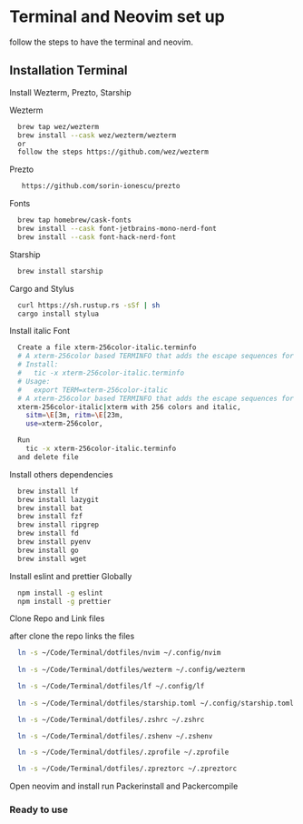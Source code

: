 
# Terminal and Neovim set up

follow the steps to have the terminal and neovim.




## Installation Terminal

Install Wezterm, Prezto, Starship

Wezterm
```bash
  brew tap wez/wezterm
  brew install --cask wez/wezterm/wezterm
  or
  follow the steps https://github.com/wez/wezterm
```
Prezto
```bash
   https://github.com/sorin-ionescu/prezto
```
Fonts
```bash
  brew tap homebrew/cask-fonts
  brew install --cask font-jetbrains-mono-nerd-font
  brew install --cask font-hack-nerd-font
```
Starship
```bash
  brew install starship
```
Cargo and Stylus
```bash
  curl https://sh.rustup.rs -sSf | sh
  cargo install stylua
```
Install italic Font
```bash
  Create a file xterm-256color-italic.terminfo
  # A xterm-256color based TERMINFO that adds the escape sequences for italic.
  # Install:
  #   tic -x xterm-256color-italic.terminfo
  # Usage:
  #   export TERM=xterm-256color-italic
  # A xterm-256color based TERMINFO that adds the escape sequences for italic.
  xterm-256color-italic|xterm with 256 colors and italic,
	sitm=\E[3m, ritm=\E[23m,
	use=xterm-256color,

  Run 
    tic -x xterm-256color-italic.terminfo 
  and delete file
```
Install others dependencies
```bash
  brew install lf
  brew install lazygit
  brew install bat
  brew install fzf
  brew install ripgrep
  brew install fd
  brew install pyenv
  brew install go
  brew install wget
```

Install eslint and prettier Globally
```bash
  npm install -g eslint  
  npm install -g prettier
```

Clone Repo and Link files

after clone the repo links the files
```bash
  ln -s ~/Code/Terminal/dotfiles/nvim ~/.config/nvim
  
  ln -s ~/Code/Terminal/dotfiles/wezterm ~/.config/wezterm

  ln -s ~/Code/Terminal/dotfiles/lf ~/.config/lf
  
  ln -s ~/Code/Terminal/dotfiles/starship.toml ~/.config/starship.toml

  ln -s ~/Code/Terminal/dotfiles/.zshrc ~/.zshrc

  ln -s ~/Code/Terminal/dotfiles/.zshenv ~/.zshenv

  ln -s ~/Code/Terminal/dotfiles/.zprofile ~/.zprofile

  ln -s ~/Code/Terminal/dotfiles/.zpreztorc ~/.zpreztorc
```

Open neovim and install run Packerinstall and Packercompile

### Ready to use